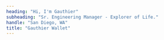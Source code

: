 ```yaml
---
heading: "Hi, I'm Gauthier"
subheading: "Sr. Engineering Manager - Explorer of Life."
handle: "San Diego, WA"
title: "Gauthier Wallet"
---
```

